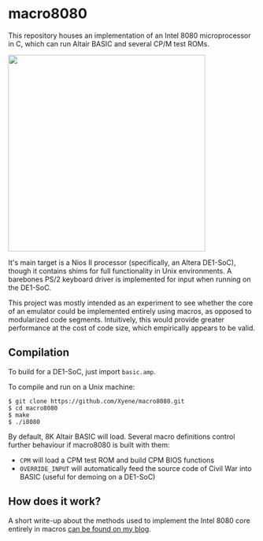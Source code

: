 # macro8080

This repository houses an implementation of an Intel 8080 microprocessor in C, which can run Altair BASIC and several CP/M test ROMs.

<img src="https://i.imgur.com/xz9QXcG.jpg" width="400px"></img>

It's main target is a Nios II processor (specifically, an Altera DE1-SoC), though it contains shims for full functionality in Unix environments. A barebones PS/2 keyboard driver is implemented for input when running on the DE1-SoC.

This project was mostly intended as an experiment to see whether the core of an emulator could be implemented entirely using macros, as opposed to modularized code segments. Intuitively, this would provide greater performance at the cost of code size, which empirically appears to be valid.

## Compilation
To build for a DE1-SoC, just import `basic.amp`.

To compile and run on a Unix machine:

```
$ git clone https://github.com/Xyene/macro8080.git
$ cd macro8080
$ make
$ ./i8080
```

By default, 8K Altair BASIC will load. Several macro definitions control further behaviour if macro8080 is built with them:

* `CPM` will load a CPM test ROM and build CPM BIOS functions
* `OVERRIDE_INPUT` will automatically feed the source code of Civil War into BASIC (useful for demoing on a DE1-SoC)

## How does it work?
A short write-up about the methods used to implement the Intel 8080 core entirely in macros [can be found on my blog](https://tbrindus.ca/emulating-microprocessors-with-macros/).

